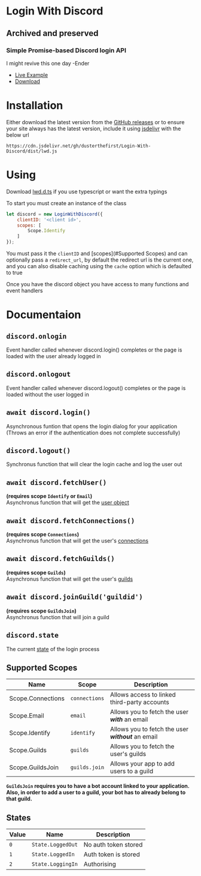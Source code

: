 # Login With Discord
## Archived and preserved
### Simple Promise-based Discord login API

I might revive this one day -Ender

* [Live Example](https://bot.ender.site/lwd)<br>
* [Download](https://github.com/EnderDev/Login-With-Discord/releases)

# Installation
Either download the latest version from the [GitHub releases](https://github.com/EnderDev/Login-With-Discord/releases)
or to ensure your site always has the latest version, include it using [jsdelivr](https://jsdelivr.net) with the below url
```
https://cdn.jsdelivr.net/gh/dusterthefirst/Login-With-Discord/dist/lwd.js
```

# Using
Download [lwd.d.ts](https://cdn.jsdelivr.net/gh/dusterthefirst/Login-With-Discord/dist/lwd.d.ts) if you use typescript or want the extra typings

To start you must create an instance of the class
```js
let discord = new LoginWithDiscord({
    clientID: '<client id>',
    scopes: [
        Scope.Identify
    ]
});
```
You must pass it the `clientID` and [scopes](#Supported Scopes) and can optionally pass a `redirect_url`, by default the redirect url is the current one, and you can also disable caching using the `cache` option which is defaulted to true

Once you have the discord object you have access to many functions and event handlers

# Documentaion

## `discord.onlogin`
Event handler called whenever discord.login() completes or the page is loaded with the user already logged in

## `discord.onlogout`
Event handler called whenever discord.logout() completes or the page is loaded without the user logged in

## `await discord.login()`
Asynchronous funtion that opens the login dialog for your application
(Throws an error if the authentication does not complete successfully)

## `discord.logout()`
Synchronus function that will clear the login cache and log the user out

## `await discord.fetchUser()`
**(requires scope `Identify` or `Email`)**<br/>
Asynchronus function that will get the [user object](https://discordapp.com/developers/docs/resources/user#user-object)

## `await discord.fetchConnections()`
**(requires scope `Connections`)**<br/>
Asynchronus function that will get the user's [connections](https://discordapp.com/developers/docs/resources/user#connection-object)

## `await discord.fetchGuilds()`
**(requires scope `Guilds`)**<br/>
Asynchronus function that will get the user's [guilds](https://discordapp.com/developers/docs/resources/user#get-current-user-guilds)

## `await discord.joinGuild('guildid')`
**(requires scope `GuildsJoin`)**<br/>
Asynchronus function that will join a guild

## `discord.state`
The current [state](#States) of the login process

## Supported Scopes

| Name              | Scope         | Description                                         |
| ----------------- | ------------- | --------------------------------------------------- |
| Scope.Connections | `connections` | Allows access to linked third-party accounts        |
| Scope.Email       | `email`       | Allows you to fetch the user ***with*** an email    |
| Scope.Identify    | `identify`    | Allows you to fetch the user ***without*** an email |
| Scope.Guilds      | `guilds`      | Allows you to fetch the user's guilds               |
| Scope.GuildsJoin  | `guilds.join` | Allows your app to add users to a guild             |

**`GuildsJoin` requires you to have a bot account linked to your application. Also, in order to add a user to a guild, your bot has to already belong to that guild.**

## States

| Value | Name              | Description          |
| ----- | ----------------- | -------------------- |
| `0`   | `State.LoggedOut` | No auth token stored |
| `1`   | `State.LoggedIn`  | Auth token is stored |
| `2`   | `State.LoggingIn` | Authorising          |

